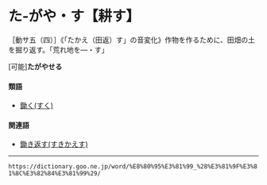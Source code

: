 # た‐がや・す【耕す】

［動サ五（四）］《「たかえ（田返）す」の音変化》作物を作るために、田畑の土を掘り返す。「荒れ地を―・す」

\[可能\]**たがやせる**

#### 類語

-   [鋤く(すく)](https://dictionary.goo.ne.jp/word/%E9%8B%A4%E3%81%8F/#jn-117792)

#### 関連語

-   [鋤き返す(すきかえす)](https://dictionary.goo.ne.jp/word/%E9%8B%A4%E3%81%8D%E8%BF%94%E3%81%99/#jn-117579)

---
`https://dictionary.goo.ne.jp/word/%E8%80%95%E3%81%99_%28%E3%81%9F%E3%81%8C%E3%82%84%E3%81%99%29/`